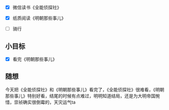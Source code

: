 - [x] 微信读书《全能侦探社》
- [x] 纸质阅读《明朝那些事儿》
- [ ] 骑行


## 小目标
- [x] 看完《明朝那些事儿》

## 随想
今天把《全能侦探社》和《明朝那些事儿》看完了，《全能侦探社》很难看，《明朝那些事儿》特别好看，结尾的时候有点难过，明明知道结局，还是为大明帝国惋惜，崇祯确实很倒霉的，天灾运气ta